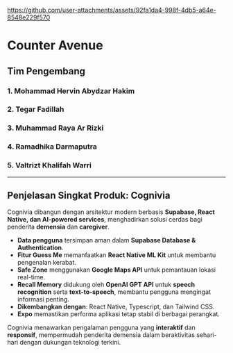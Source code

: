 

https://github.com/user-attachments/assets/92fa1da4-998f-4db5-a64e-8548e229f570

# Counter Avenue

## Tim Pengembang

### 1. Mohammad Hervin Abydzar Hakim  

### 2. Tegar Fadillah  

### 3. Muhammad Raya Ar Rizki  

### 4. Ramadhika Darmaputra  

### 5. Valtrizt Khalifah Warri

---

## Penjelasan Singkat Produk: Cognivia

Cognivia dibangun dengan arsitektur modern berbasis **Supabase, React Native, dan AI-powered services**, menghadirkan solusi cerdas bagi penderita **demensia** dan **caregiver**.

- **Data pengguna** tersimpan aman dalam **Supabase Database & Authentication**.
- **Fitur Guess Me** memanfaatkan **React Native ML Kit** untuk membantu pengenalan kerabat.
- **Safe Zone** menggunakan **Google Maps API** untuk pemantauan lokasi real-time.
- **Recall Memory** didukung oleh **OpenAI GPT API** untuk **speech recognition** serta **text-to-speech**, membantu pengguna mengingat informasi penting.
- **Dikembangkan dengan**: React Native, Typescript, dan Tailwind CSS.
- **Expo** memastikan performa aplikasi tetap stabil di berbagai perangkat.

Cognivia menawarkan pengalaman pengguna yang **interaktif** dan **responsif**, mempermudah penderita demensia dalam beraktivitas sehari-hari dengan dukungan teknologi terkini.

